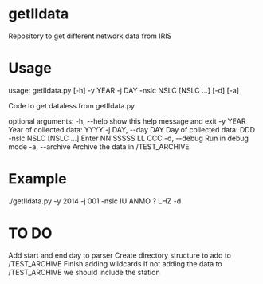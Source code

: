 getIIdata
=========

Repository to get different network data from IRIS 

Usage
=========

usage: getIIdata.py [-h] -y YEAR -j DAY -nslc NSLC [NSLC ...] [-d] [-a]

Code to get dataless from getIIdata.py

optional arguments:
  -h, --help            show this help message and exit
  -y YEAR               Year of collected data: YYYY
  -j DAY, --day         DAY
                        Day of collected data: DDD
  -nslc NSLC [NSLC ...]
                        Enter NN SSSSS LL CCC
  -d, --debug           Run in debug mode
  -a, --archive         Archive the data in /TEST_ARCHIVE

Example
=========

./getIIdata.py -y 2014 -j 001 -nslc IU ANMO ? LHZ -d

TO DO
=========

Add start and end day to parser
Create directory structure to add to /TEST_ARCHIVE
Finish adding wildcards
If not adding the data to /TEST_ARCHIVE we should include the station
